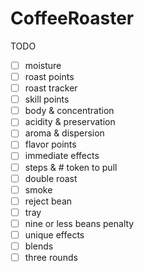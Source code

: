CoffeeRoaster
=============

TODO

- [ ] moisture
- [ ] roast points
- [ ] roast tracker
- [ ] skill points
- [ ] body & concentration
- [ ] acidity & preservation
- [ ] aroma & dispersion
- [ ] flavor points
- [ ] immediate effects
- [ ] steps & # token to pull 
- [ ] double roast
- [ ] smoke
- [ ] reject bean
- [ ] tray
- [ ] nine or less beans penalty
- [ ] unique effects
- [ ] blends
- [ ] three rounds
